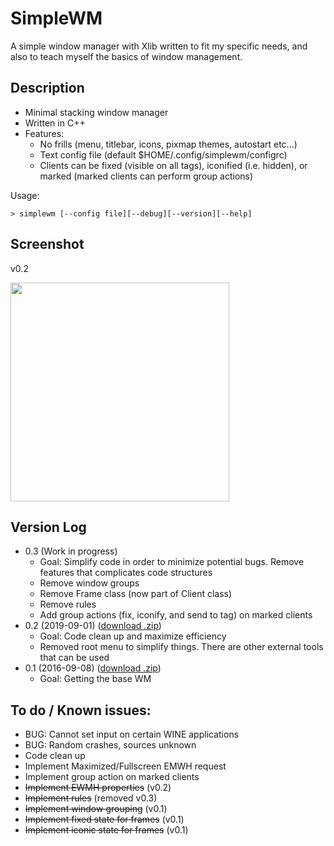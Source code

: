# SimpleWM

A simple window manager with Xlib written to fit my specific needs, and also to teach myself the basics of window management. 

## Description

  - Minimal stacking window manager
  - Written in C++
  - Features:
    - No frills (menu, titlebar, icons, pixmap themes, autostart etc...)
    - Text config file (default $HOME/.config/simplewm/configrc)
    - Clients can be fixed (visible on all tags), iconified (i.e. hidden), or marked (marked clients can perform group actions)

Usage:

`> simplewm [--config file][--debug][--version][--help]`


## Screenshot

v0.2

<a href='https://s6.postimg.cc/8aqgm3lwh/SS_20161008.png' target='_blank'><img src='https://s6.postimg.cc/8aqgm3lwh/SS_20161008.png' width='350' /></a>

## Version Log

  - 0.3 (Work in progress)
    - Goal: Simplify code in order to minimize potential bugs. Remove features that complicates code structures
    - Remove window groups
    - Remove Frame class (now part of Client class)
    - Remove rules
    - Add group actions (fix, iconify, and send to tag) on marked clients
  - 0.2 (2019-09-01) (<a href="https://github.com/kcirick/simplewm/archive/v0.2.zip">download .zip</a>)
    - Goal: Code clean up and maximize efficiency
    - Removed root menu to simplify things. There are other external tools that can be used
  - 0.1 (2016-09-08) (<a href="https://github.com/kcirick/simplewm/archive/v0.1.zip">download .zip</a>)
    - Goal: Getting the base WM

## To do / Known issues:

  - BUG: Cannot set input on certain WINE applications
  - BUG: Random crashes, sources unknown
  - Code clean up
  - Implement Maximized/Fullscreen EMWH request
  - Implement group action on marked clients
  - ~~Implement EWMH properties~~ (v0.2)
  - ~~Implement rules~~ (removed v0.3)
  - ~~Implement window grouping~~ (v0.1)
  - ~~Implement fixed state for frames~~ (v0.1)
  - ~~Implement iconic state for frames~~ (v0.1)
